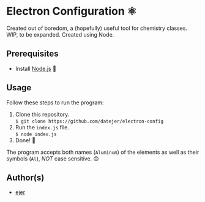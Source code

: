 # Electron Configuration ⚛

Created out of boredom, a (hopefully) useful tool for chemistry classes. WIP, to be expanded. Created using Node.

## Prerequisites

- Install [Node.js](https://nodejs.org/en/) 🤯

## Usage

Follow these steps to run the program:

1. Clone this repository.<br>`$ git clone https://github.com/datejer/electron-config`
2. Run the `index.js` file.<br>`$ node index.js`
3. Done! 🎉

The program accepts both names (`Aluminum`) of the elements as well as their symbols (`Al`), _NOT_ case sensitive. 😊

## Author(s)

- [ejer](https://github.com/datejer)
